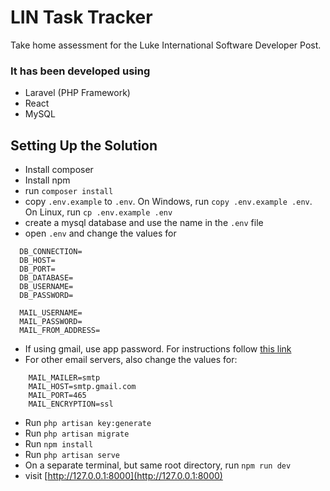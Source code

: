 # LIN Task Tracker

Take home assessment for the Luke International Software Developer Post.

### It has been developed using

- Laravel (PHP Framework)
- React
- MySQL

## Setting Up the Solution

- Install composer
- Install npm
- run ```composer install```
- copy ```.env.example``` to ```.env```. On Windows, run ```copy .env.example .env```. On Linux, run ```cp .env.example .env```
- create a mysql database and use the name in the ```.env``` file
- open ```.env``` and change the values for 
```dotenv
  DB_CONNECTION=
  DB_HOST=
  DB_PORT=
  DB_DATABASE=
  DB_USERNAME=
  DB_PASSWORD=
  
  MAIL_USERNAME=
  MAIL_PASSWORD=
  MAIL_FROM_ADDRESS=
  ```
- If using gmail, use app password. For instructions follow [this link](https://support.google.com/accounts/answer/185833?hl=en)
- For other email servers, also change the values for:
```dotenv
    MAIL_MAILER=smtp
    MAIL_HOST=smtp.gmail.com
    MAIL_PORT=465
    MAIL_ENCRYPTION=ssl
```
- Run ```php artisan key:generate```
- Run ```php artisan migrate```
- Run ```npm install```
- Run ```php artisan serve```
- On a separate terminal, but same root directory, run ```npm run dev```
- visit [http://127.0.0.1:8000](http://127.0.0.1:8000)
